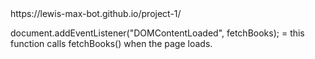 <!-- live link is at  -->  https://lewis-max-bot.github.io/project-1/

document.addEventListener("DOMContentLoaded", fetchBooks);
   = this function calls fetchBooks() when the page loads.